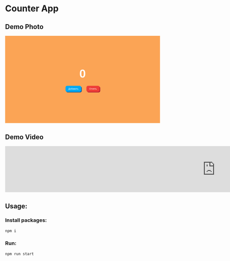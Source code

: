 # Counter App
## Demo Photo
![Demo Photo](demo.png)

## Demo Video
<iframe width="1366" height="auto" src="https://www.youtube.com/embed/nxOrnQxoCEw?si=dIOBd39Qv1JPTc_v" title="YouTube video player" frameborder="0" allow="accelerometer; autoplay; clipboard-write; encrypted-media; gyroscope; picture-in-picture; web-share" allowfullscreen></iframe>

## Usage:

### Install packages:
```
npm i
```

### Run:
```
npm run start
```
